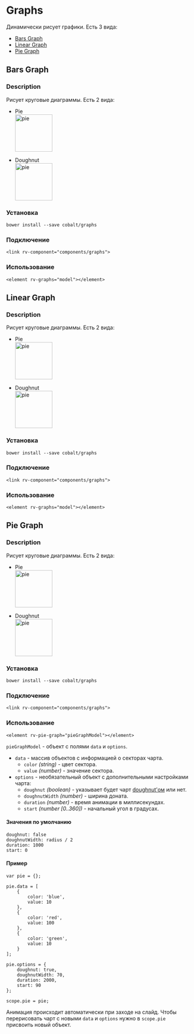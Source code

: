 # Graphs

Динамически рисует графики. Есть 3 вида:

+ [Bars Graph][bars]
+ [Linear Graph][linear]
+ [Pie Graph][pie]

<h2 id="bars">Bars Graph</h2>

### Description
Рисует круговые диаграммы. Есть 2 вида:

+ Pie <br><img width="100" src="http://i.stack.imgur.com/vcTcZ.png" alt="pie" title="pie">

+ Doughnut <br><img width="100" src="http://i.stack.imgur.com/yUzo5.png" alt="pie" title="pie">

### Установка

    bower install --save cobalt/graphs

### Подключение

    <link rv-component="components/graphs">

### Использование

	<element rv-graphs="model"></element>

<h2 id="linear">Linear Graph</h2>

### Description
Рисует круговые диаграммы. Есть 2 вида:

+ Pie <br><img width="100" src="http://i.stack.imgur.com/vcTcZ.png" alt="pie" title="pie">

+ Doughnut <br><img width="100" src="http://i.stack.imgur.com/yUzo5.png" alt="pie" title="pie">

### Установка

    bower install --save cobalt/graphs

### Подключение

	<link rv-component="components/graphs">

### Использование

	<element rv-graphs="model"></element>

<h2 id="pie">Pie Graph</h2>

### Description
Рисует круговые диаграммы. Есть 2 вида:

+ Pie <br><img width="100" src="http://i.stack.imgur.com/vcTcZ.png" alt="pie" title="pie">

+ Doughnut <br><img width="100" src="http://i.stack.imgur.com/yUzo5.png" alt="pie" title="pie">

### Установка

    bower install --save cobalt/graphs

### Подключение

	<link rv-component="components/graphs">

### Использование

	<element rv-pie-graph="pieGraphModel"></element>


`pieGraphModel` - объект с полями `data` и `options`.

+ `data` - массив объектов с информацией о секторах чарта.
    * `color` _(string)_ - цвет сектора.
    * `value` _(number)_ - значение сектора.
+ `options` - необязательный объект с дополнительными настройками чарта:
    * `doughnut` _(boolean)_ - указывает будет чарт [doughnut'ом][doughnutImg] или нет.
    * `doughnutWidth` _(number)_ - ширина доната.
    * `duration` _(number)_ - время анимации в миллисекундах.
    * `start` _(number [0..360])_ - начальный угол в градусах.

#### Значения по умолчанию
    doughnut: false
    doughnutWidth: radius / 2
    duration: 1000
    start: 0

#### Пример
    var pie = {};

    pie.data = [
        {
    		color: 'blue',
    		value: 10
    	},
    	{
    		color: 'red',
    		value: 100
    	},
    	{
    		color: 'green',
    		value: 10
    	}
    ];

    pie.options = {
    	doughnut: true,
    	doughnutWidth: 70,
    	duration: 2000,
    	start: 90
    };

    scope.pie = pie;

Анимация происходит автоматически при заходе на слайд. Чтобы перерисовать чарт с новыми `data` и `options` нужно в `scope.pie` присвоить новый объект.

[bars]: #pie
[linear]: #linear
[pie]: #pie

[pieImg]: http://i.stack.imgur.com/vcTcZ.png
[doughnutImg]: http://i.stack.imgur.com/yUzo5.png